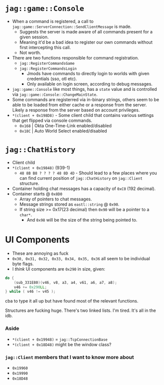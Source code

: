 # `jag::game::Console`

- When a command is registered, a call to `jag::game::ServerConnection::SendClientMessage` is made.
    - Suggests the server is made aware of all commands present for a given session.
    - Meaning it'd be a bad idea to register our own commands without first intercepting this call.
    - Not worth.
- There are two functions responsible for command registration.
    - `jag::RegisterCommandsGame`
    - `jag::RegisterCommandsLogin`
        - Jmods have commands to directly login to worlds with given credentials (sso, otl etc).
        - Only available on login screen, according to debug messages.
- `jag::game::Console` like most things, has a `state` value and is controlled via `jag::game::Console::ChangeMainState`.
- Some commands are registerred via in-binary strings, others seem to be able to be loaded from either cache or a response from the server. Likely a response from the server based on account privileges.
- `*(client + 0x198D8)` - Some client child that contains various settings that get flipped via console commands.
    - `0x168` | Okta One-Time-Link enabled/disabled
    - `0x18C` | Auto World Select enabled/disabled

# `jag::ChatHistory`

- Client child
- `*(client + 0x19848)` (939-1)
    - `48 8B B8 ? ? ? ? 48 8D 4D` - Should lead to a few places where you can find current position of `jag::ChatHistory` on `jag::Client` structure.
- Container holding chat messages has a capacity of `0xC0` (192 decimal).
- Container starts @ `0x8D0`
    - Array of pointers to chat messages.
    - Message strings stored as `eastl::string` @ `0x90`.
    - If string size >= 0x17(23 decimal) then `0x90` will be a pointer to a `char*`.
        - And `0x98` will be the size of the string being pointed to.

# UI Components
- These are annoying as fuck
- `0x30, 0x31, 0x32, 0x33, 0x34, 0x35, 0x36` all seem to be individual byte flags.
- I *think* UI components are `0x290` in size, given:
```c
do {
    (sub_331E80)(v46, v8, a3, a4, v61, a6, a7, a8);
    v46 += 0x290LL;
} while ( v46 != v45 );
```

cba to type it all up but have found most of the relevant functions.

Structures are fucking huge. There's two linked lists. I'm tired. It's all in the idb.


### Aside
- `*(client + 0x19948)` = `jag::TcpConnectionBase`
- `*(client + 0x18D48)` might be the window class?


### `jag::Client` members that I want to know more about 
- `0x19960`
- `0x19990`
- `0x18D48`